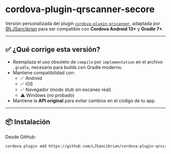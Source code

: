 # cordova-plugin-qrscanner-secore

Versión personalizada del plugin [`cordova-plugin-qrscanner`](https://github.com/bitpay/cordova-plugin-qrscanner), adaptada por [@LJSancibrian](https://github.com/LJSancibrian) para ser compatible con **Cordova Android 13+** y **Gradle 7+**.

---

## ✅ ¿Qué corrige esta versión?

- Reemplaza el uso obsoleto de `compile` por `implementation` en el archivo `.gradle`, necesario para builds con Gradle moderno.
- Mantiene compatibilidad con:
  - ✅ Android
  - ✅ iOS
  - ✅ Navegador (modo stub sin escaneo real)
  - ⚠️ Windows (no probado)
- Mantiene la **API original** para evitar cambios en el código de tu app.

---

## 📦 Instalación

Desde GitHub:

```bash
cordova plugin add https://github.com/LJSancibrian/cordova-plugin-qrscanner-secore.git
